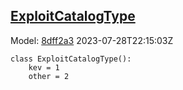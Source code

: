 ## [ExploitCatalogType](https://github.com/spdx/spdx-3-model/blob/main/model/Security/Vocabularies/ExploitCatalogType.md)
Model: [8dff2a3](https://github.com/spdx/spdx-3-model/commit/8dff2a3243c9e00e1eb170fac749450a845ccdd6) 2023-07-28T22:15:03Z
```
class ExploitCatalogType():
    kev = 1
    other = 2
```
